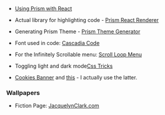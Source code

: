 - [Using Prism with React](https://betterstack.dev/blog/code-highlighting-in-react-using-prismjs/)

- Actual library for highlighting code - [Prism React Renderer](https://github.com/FormidableLabs/prism-react-renderer)

- Generating Prism Theme - [Prism Theme Generator](http://k88hudson.github.io/syntax-highlighting-theme-generator/www/)

- Font used in code: [Cascadia Code](https://github.com/microsoft/cascadia-code)

- For the Infinitely Scrollable menu: [Scroll Loop Menu](https://github.com/codrops/ScrollLoopMenu/)

- Toggling light and dark mode[Css Tricks](https://css-tricks.com/a-complete-guide-to-dark-mode-on-the-web/)
- [Cookies Banner](https://github.com/Alex-D/Cookies-EU-banner) and [this](https://github.com/Mastermindzh/react-cookie-consent) - I actually use the latter.

### Wallpapers

- Fiction Page: [JacquelynClark.com](https://www.jacquelynclark.com/2015/09/21/abstract-art-desktop-wallpaper/)
